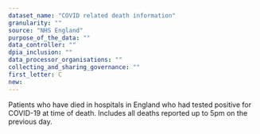 ```yaml
---
dataset_name: "COVID related death information"
granularity: ""
source: "NHS England"
purpose_of_the_data: ""
data_controller: ""
dpia_inclusion: ""
data_processor_organisations: ""
collecting_and_sharing_governance: ""
first_letter: C
new: 
---
```

Patients who have died in hospitals in England who had tested positive for COVID-19 at time of death. Includes all deaths reported up to 5pm on the previous day.